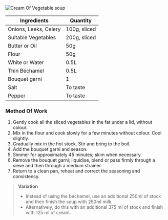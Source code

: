 ![Cream Of Vegetable soup](resource:assets/images/stocksoupssauces/cream_of_vegetable_soup.png)

| Ingredients                   | Quantity               |
|-------------------------------|------------------------|
| Onions, Leeks, Celery        | 100g, sliced           |
| Suitable Vegetables          | 200g, sliced           |
| Butter or Oil                | 50g                    |
| Flour                        | 50g                    |
| White or Water               | 0.5L                   |
| Thin Béchamel                | 0.5L                   |
| Bouquet garni                | 1                      |
| Salt                          | To taste               |
| Pepper                        | To taste               |


### **Method Of Work**
1. Gently cook all the sliced vegetables in the fat under a lid, without colour.
2. Mix in the flour and cook slowly for a few minutes without colour. Cool slightly.
3. Gradually mix in the hot stock. Stir and bring to the boil.
4. Add the bouquet garni and season.
5. Simmer for approximately 45 minutes; skim when necessary.
6. Remove the bouquet garni; liquidise, blend or
pass firmly through a sieve and then through a
medium strainer.
7. Return to a clean pan, reheat and correct the
seasoning and consistency.

> **Variation**
> - Instead of using the béchamel, use an additional 250ml of stock and then finish the soup with 250ml milk.
> - Alternatively, do this with an additional 375 ml of stock and finish with 125 ml of cream. 
